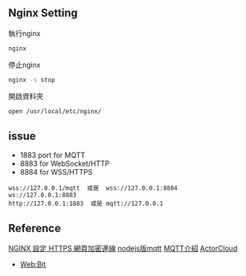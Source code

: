 ## Nginx Setting
執行nginx
```bash
nginx
```
停止nginx
```bash
nginx -s stop
```
開啟資料夾
```bash
open /usr/local/etc/nginx/
```

## issue
- 1883 port for MQTT
- 8883 for WebSocket/HTTP
- 8884 for WSS/HTTPS

```
wss://127.0.0.1/mqtt  或是  wss://127.0.0.1:8884    
ws://127.0.0.1:8883
http://127.0.0.1:1883  或是 mqtt://127.0.0.1
```



## Reference
[NGINX 設定 HTTPS 網頁加密連線](https://blog.gtwang.org/linux/nginx-create-and-install-ssl-certificate-on-ubuntu-linux/)
[nodejs版mqtt](https://www.twblogs.net/a/5bc0f3e92b717711c9241068)
[MQTT介紹](https://www.twblogs.net/a/5db43a54bd9eee310ee6b811)
[ActorCloud](https://docs.actorcloud.io/zh/)

- [Web:Bit](https://webbit.webduino.io/blockly/#6yY4pQMewY43w)